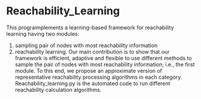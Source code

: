 # Reachability_Learning
This prograimplements a learning-based framework for reachability learning having two modules: 
1) sampling pair of nodes with most reachability information
2) reachability learning. 
Our main contribution is to show that our framework is efficient, adaptive and flexible to use different methods to sample the pair of nodes with most reachability information; i.e., the first module.
To this end, we propose an approximate version of representative reachability processing algorithms in each category.
Reachability_learning.py is the automated code to run different reachability calculation algorithms.
